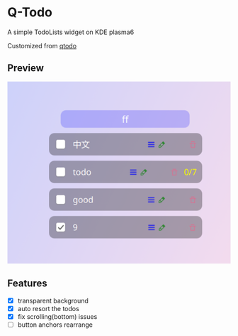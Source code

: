# Q-Todo

A simple TodoLists widget on KDE plasma6

Customized from [qtodo](https://github.com/qinvvv/qtodo)

## Preview

![1724814765615](image/README/1724814765615.png)

## Features

- [X] transparent background
- [X] auto resort the todos
- [X] fix scrolling(bottom) issues
- [ ] button anchors rearrange
